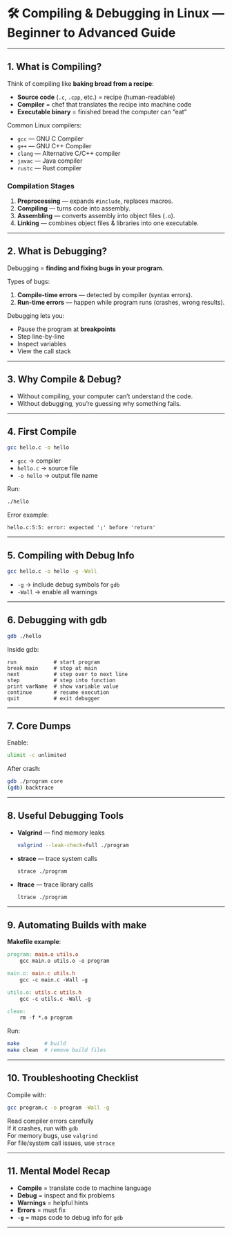 # 🛠 Compiling & Debugging in Linux — Beginner to Advanced Guide

---

## 1. What is Compiling?

Think of compiling like **baking bread from a recipe**:
- **Source code** (`.c`, `.cpp`, etc.) = recipe (human-readable)
- **Compiler** = chef that translates the recipe into machine code
- **Executable binary** = finished bread the computer can “eat”

Common Linux compilers:
- `gcc` — GNU C Compiler
- `g++` — GNU C++ Compiler
- `clang` — Alternative C/C++ compiler
- `javac` — Java compiler
- `rustc` — Rust compiler

### Compilation Stages
1. **Preprocessing** — expands `#include`, replaces macros.
2. **Compiling** — turns code into assembly.
3. **Assembling** — converts assembly into object files (`.o`).
4. **Linking** — combines object files & libraries into one executable.

---

## 2. What is Debugging?

Debugging = **finding and fixing bugs in your program**.

Types of bugs:
1. **Compile-time errors** — detected by compiler (syntax errors).
2. **Run-time errors** — happen while program runs (crashes, wrong results).

Debugging lets you:
- Pause the program at **breakpoints**
- Step line-by-line
- Inspect variables
- View the call stack

---

## 3. Why Compile & Debug?

- Without compiling, your computer can’t understand the code.
- Without debugging, you’re guessing why something fails.

---

## 4. First Compile

```bash
gcc hello.c -o hello
```
- `gcc` → compiler
- `hello.c` → source file
- `-o hello` → output file name

Run:
```bash
./hello
```

Error example:
```
hello.c:5:5: error: expected ';' before 'return'
```

---

## 5. Compiling with Debug Info

```bash
gcc hello.c -o hello -g -Wall
```
- `-g` → include debug symbols for `gdb`
- `-Wall` → enable all warnings

---

## 6. Debugging with gdb

```bash
gdb ./hello
```

Inside gdb:
```gdb
run            # start program
break main     # stop at main
next           # step over to next line
step           # step into function
print varName  # show variable value
continue       # resume execution
quit           # exit debugger
```

---

## 7. Core Dumps

Enable:
```bash
ulimit -c unlimited
```

After crash:
```bash
gdb ./program core
(gdb) backtrace
```

---

## 8. Useful Debugging Tools

- **Valgrind** — find memory leaks  
  ```bash
  valgrind --leak-check=full ./program
  ```
- **strace** — trace system calls  
  ```bash
  strace ./program
  ```
- **ltrace** — trace library calls  
  ```bash
  ltrace ./program
  ```

---

## 9. Automating Builds with make

**Makefile example**:
```makefile
program: main.o utils.o
	gcc main.o utils.o -o program

main.o: main.c utils.h
	gcc -c main.c -Wall -g

utils.o: utils.c utils.h
	gcc -c utils.c -Wall -g

clean:
	rm -f *.o program
```

Run:
```bash
make        # build
make clean  # remove build files
```

---

## 10. Troubleshooting Checklist

Compile with:
```bash
gcc program.c -o program -Wall -g
```
Read compiler errors carefully  
If it crashes, run with `gdb`  
For memory bugs, use `valgrind`  
For file/system call issues, use `strace`

---

## 11. Mental Model Recap

- **Compile** = translate code to machine language
- **Debug** = inspect and fix problems
- **Warnings** = helpful hints  
- **Errors** = must fix  
- **`-g`** = maps code to debug info for `gdb`

---